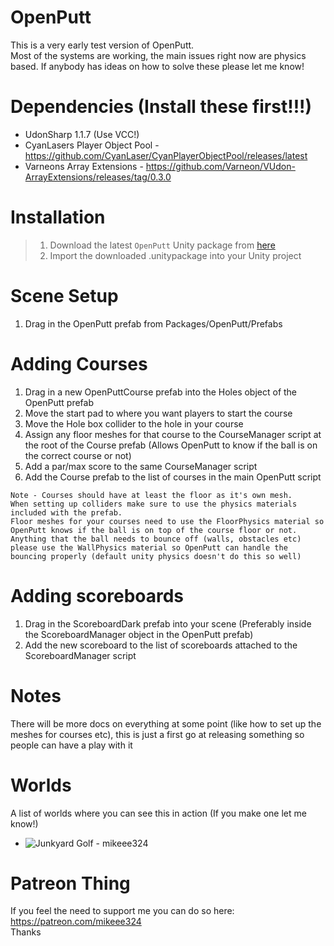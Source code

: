 # OpenPutt

This is a very early test version of OpenPutt.  
Most of the systems are working, the main issues right now are physics based. If anybody has ideas on how to solve these please let me know!

# Dependencies (Install these first!!!)
- UdonSharp 1.1.7 (Use VCC!)
- CyanLasers Player Object Pool - https://github.com/CyanLaser/CyanPlayerObjectPool/releases/latest
- Varneons Array Extensions - https://github.com/Varneon/VUdon-ArrayExtensions/releases/tag/0.3.0

# Installation
> 1. Download the latest `OpenPutt` Unity package from [here](https://github.com/mikeee324/OpenPutt/releases/latest)
> 2. Import the downloaded .unitypackage into your Unity project

# Scene Setup
1. Drag in the OpenPutt prefab from Packages/OpenPutt/Prefabs

# Adding Courses
1. Drag in a new OpenPuttCourse prefab into the Holes object of the OpenPutt prefab
2. Move the start pad to where you want players to start the course
3. Move the Hole box collider to the hole in your course
4. Assign any floor meshes for that course to the CourseManager script at the root of the Course prefab (Allows OpenPutt to know if the ball is on the correct course or not)
6. Add a par/max score to the same CourseManager script
5. Add the Course prefab to the list of courses in the main OpenPutt script

```
Note - Courses should have at least the floor as it's own mesh.
When setting up colliders make sure to use the physics materials included with the prefab.
Floor meshes for your courses need to use the FloorPhysics material so OpenPutt knows if the ball is on top of the course floor or not.
Anything that the ball needs to bounce off (walls, obstacles etc) please use the WallPhysics material so OpenPutt can handle the bouncing properly (default unity physics doesn't do this so well)
```

# Adding scoreboards
1. Drag in the ScoreboardDark prefab into your scene (Preferably inside the ScoreboardManager object in the OpenPutt prefab)
2. Add the new scoreboard to the list of scoreboards attached to the ScoreboardManager script

# Notes
There will be more docs on everything at some point (like how to set up the meshes for courses etc), this is just a first go at releasing something so people can have a play with it

# Worlds
A list of worlds where you can see this in action (If you make one let me know!)
- ![Junkyard Golf - mikeee324](https://vrchat.com/home/launch?worldId=wrld_d62918a1-9172-40cd-93a9-5d8546dad6cf)

# Patreon Thing
If you feel the need to support me you can do so here: https://patreon.com/mikeee324  
Thanks
